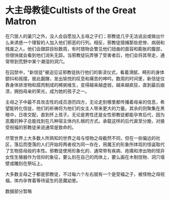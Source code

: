 # 大主母教徒Cultists of the Great Matron

在穴居人的巢穴之外，没人会自愿加入主母之子们；邪教徒几乎无法说出或做出什么来诱惑一个理智的人加入他们邪恶的行列。相反，邪教徒猎捕那些悲惨、病弱和残废之人。他们会跟踪目标数周，有时猎物会瞥见他们扭曲的面容和膨胀的腹部，但很快就会看到他们消失无踪。当邪教徒玩弄够了受害者后，他们会将其带走，通常带到荒野中某个潮湿的洞穴。

在囚禁中，"新信徒"被迫见证邪教徒执行他们的亵渎仪式，看着滑腻、畸形的身体颤抖和摇摆，彼此磨蹭，发出愉悦的叹息和痛苦的呻吟。数周的时间里，新信徒仅靠身体排泄物和腐肉制成的稀粥维生，变得越来越虚弱，越来越疯狂，直到最后崩溃，拥抱母亲的荣光，成为她的孩子之一。

主母之子中最不具攻击性的成员游历四方，无论走到哪里都传播着母亲的信息，希望能转化信徒，他们的祈祷将为他们的女主人带来更大的力量。其余的则聚集在黑暗中，日夜交配，直到怀上孩子。无论是男性还是女性邪教徒都能孕育后代，因为恶魔的种子总能找到在凡种宿主体内扎根的方式。承载这样的后代直至分娩，对接受祝福的邪教徒来说通常是致命的。

尽管世界上大多数人所熟知的世界之母与怪物之母截然不同，但在一些偏远的社区，落后而堕落的人们开始将两者视为同一存在，用魔王的形象所体现的怪诞取代了生物慈母般的本性。邪教徒使用形象化的、通常带有疾病、疮痍和渗出物的怪异女性生殖器作为信仰的象征，要么刻在自己的肉体上，要么画在木制信物、洞穴墙壁或雕刻在祭坛上。

大多数主母之子都是邪教徒，不过每六个左右就有一个是受福之子，被怪物之母祝福，体内孕育着等待诞生的恶魔幼崽。

数据部分暂略
